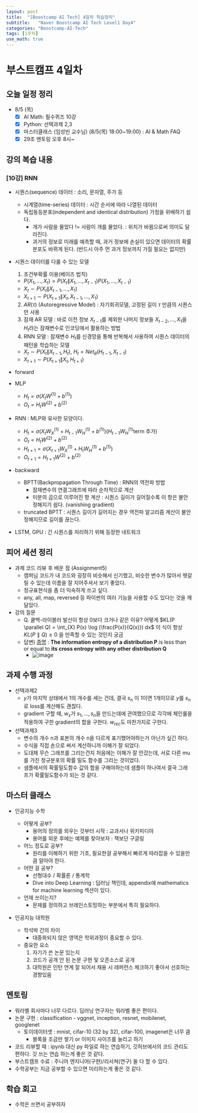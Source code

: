 ```yaml
---
layout: post
title:  "[Boostcamp AI Tech] 4일차 학습정리"
subtitle:   "Naver Boostcamp AI Tech Level1 Day4"
categories: "Boostcamp-AI-Tech"
tags: [1주차]
use_math: true
---
```


# 부스트캠프 4일차

## 오늘 일정 정리

* 8/5 (목)
  - [x] AI Math: 필수퀴즈 10강
  - [x] Python: 선택과제 2,3
  - [x] 마스터클래스 (임성빈 교수님) (8/5(목) 18:00~19:00) : AI & Math FAQ
  - [x] 29조 멘토링 오후 8시~

## 강의 복습 내용

### [10강] RNN

* 시퀀스(sequence) 데이터 : 소리, 문자열, 주가 등
  * 시계열(time-series) 데이터 : 시간 순서에 따라 나열된 데이터
  * 독립동등분포(independent and identical distribution) 가정을 위배하기 쉽다.
    * 개가 사람을 물었다 != 사람이 개를 물었다. : 위치가 바뀜으로써 의미도 달라진다.
    * 과거의 정보로 미래를 예측할 때, 과거 정보에 손실이 있으면 데이터의 확률분포도 바뀌게 된다. (반드시 아주 먼 과거 정보까지 가질 필요는 없지만)

* 시퀀스 데이터를 다룰 수 있는 모델
  1. 조건부확률 이용(베이즈 법칙)
    * $P(X_1, ..., X_t) = P(X_t \| X_1, ..., X_{t-1}) P(X_1, ..., X_{t-1})$
    * $X_t \sim P(X_t \| X_{t-1}, ..., X_1)$​
    * $X_{t+1} \sim P(X_{t+1} \| X_t, X_{t-1}, ..., X_1)$
  2. $AR(\tau)$ (Autoregressive Model) : 자기회귀모델, 고정된 길이 $\tau$​ 만큼의 시퀀스만 사용
  3. 잠재 AR 모델 : 바로 이전 정보 $X_{t-1}$​​를 제외한 나머지 정보들 $X_{t-2}, ..., X_1$​​을 $H_t$​​​라는 잠재변수로 인코딩에서 활용하는 방법
  4. RNN 모델 : 잠재변수 $H_t$​​를 신경망을 통해 반복해서 사용하여 시퀀스 데이터의 패턴을 학습하는 모델
    * $X_t \sim P(X_t \| X_{t-1}, H_t)$​, $H_t = Net_{\theta} (H_{t-1}, X_{t-1})$​
    * $X_{t+1} \sim P(X_{t+1} \| X_t, H_{t+1})$​

* forward
 * MLP
   * $H_t = \sigma (X_t W^{(1)} + b^{(1)})$
   * $O_t = H_t W^{(2)} + b^{(2)}$
 * RNN : MLP와 유사한 모양이다.
   * $H_t = \sigma (X_t W_X^{(1)} + H_{t-1} W_H^{(1)} + b^{(1)})$​ ($H_{t-1} W^{(1)}_H$​ term 추가)
   * $O_t = H_t W^{(2)} + b^{(2)}$​
   * $H_{t+1} = \sigma (X_{t+1} W_X^{(1)} + H_{t} W_H^{(1)} + b^{(1)})$​
   * $O_{t+1} = H_{t+1} W^{(2)} + b^{(2)}$​

* backward
  * BPTT(Backpropagation Through Time) : RNN의 역전파 방법
    * 잠재변수의 연결그래프에 따라 순차적으로 계산
    * 미분의 곱으로 이루어진 항 계산 : 시퀀스 길이가 길어질수록 이 항은 불안정해지기 쉽다. (vanishing gradient)
  * truncated BPTT : 시퀀스 길이가 길어지는 경우 역전파 알고리즘 계산이 불안정해지므로 길이를 끊는다.

* LSTM, GPU : 긴 시퀀스를 처리하기 위해 등장한 네트워크

## 피어 세션 정리

* 과제 코드 리뷰 후 배운 점 (Assignment5)
  * 캠퍼님 코드가 내 코드와 굉장히 비슷해서 신기했고, 비슷한 변수가 많아서 헷갈릴 수 있는데 이름을 잘 지어주셔서 보기 좋았다.
  * 정규표현식을 좀 더 익숙하게 쓰고 싶다.
  * any, all, map, reversed 등 파이썬의 여러 기능을 사용할 수도 있다는 것을 깨달았다.
* 강의 질문
  * Q. 쿨백-라이블러 발산이 항상 0보다 크거나 같은 이유? 어떻게 $KL(P \parallel Q) = \int_{X} P(x) \log (\frac{P(x)}{Q(x)}) dx$ 이 식이 항상 $KL(P \parallel Q) \geq 0$ 을 만족할 수 있는 것인지 궁금
  * 답변) [증명](https://en.wikipedia.org/wiki/Gibbs%27_inequality#Proof) : **The information entropy of a distribution P** is less than or equal to **its cross entropy with any other distribution Q**
    * ![image](https://user-images.githubusercontent.com/35680202/128598212-aae71591-9b5d-4d31-9435-27cf4a8d0756.png)

## 과제 수행 과정

* 선택과제2
  * $y$가 마지막 상태에서 1의 개수를 세는 건데, 결국 $s_n$ 이 1이면 1개이므로 $y$를 $s_n$로 loss를 계산해도 괜찮다.
  * gradient 구할 때, $w_x$가 $s_1, ..., s_n$을 만드는데에 관여했으므로 각각에 체인룰을 적용하여 구한 gradient의 합을 구한다. $w_{rec}$​​ 도 마찬가지로 구한다.
* 선택과제3
  * 변수의 개수 n과 표본의 개수 n을 다르게 표기했어야하는거 아닌가 싶긴 하다.
  * 수식을 직접 손으로 써서 계산하니까 이해가 잘 되었다.
  * 도대체 무슨 그래프를 그리는건지 처음에는 이해가 잘 안갔는데, 서로 다른 mu를 가진 정규분포의 확률 밀도 함수를 그리는 것이었다.
  * 샘플에서의 확률밀도함수 값의 합을 구해야하는데 샘플이 하나여서 결국 그래프가 확률밀도함수가 되는 것 같다.

## 마스터 클래스

* 인공지능 수학
  * 어떻게 공부?
    * 용어의 정의를 외우는 것부터 시작 : 교과서나 위키피디아
    * 용어를 외운 후에는 예제를 찾아보자 : 책보단 구글링
  * 어느 정도로 공부?
    * 원리를 이해하기 위한 기초, 필요한걸 공부해서 빠르게 따라잡을 수 있을만큼 알아야 한다.
  * 어떤 걸 공부?
    * 선형대수 / 확률론 / 통계학
    * Dive into Deep Learning : 딥러닝 책인데, appendix에 mathematics for machine learning 섹션이 있다.
  * 언제 쓰이는지?
    * 문제를 정의하고 브레인스토밍하는 부분에서 특히 필요하다.

* 인공지능 대학원
  * 학석박 간의 차이
    * 대중화되지 않은 영역은 학위과정이 중요할 수 있다.
  * 중요한 요소
    1. 자기가 쓴 논문 있는지
    2. 코드가 공개 안 된 논문 구현 및 오픈소스로 공개
    3. 대학원은 인턴 연계 잘 되어서 채용 시 레퍼런스 체크하기 좋아서 선호하는 경향있음

## 멘토링

* 워라벨 회사마다 너무 다르다. 딥러닝 연구자는 워라벨 좋은 편이다.
* 논문 구현 : classification - vggnet, inception, resnet, mobilenet, googlenet
  * 토이데이터셋 : mnist, cifar-10 (32 by 32), cifar-100, imagenet은 너무 큼
    * 블록을 조금만 쌓기 or 이미지 사이즈를 늘리고 하기
* 코드 리뷰할 때 : ipynb 대신 py 파일로 하는 연습하기, 깃허브에서의 코드 관리도 편하다. 깃 쓰는 연습 하는게 좋은 것 같다.
* 부스트캠프 수료 : 주니어 엔지니어(구현)/리서쳐(연구) 둘 다 할 수 있다.
* 수학공부는 지금 공부할 수 있으면 미리하는게 좋은 것 같다.

## 학습 회고

* 수학은 쓰면서 공부하자
